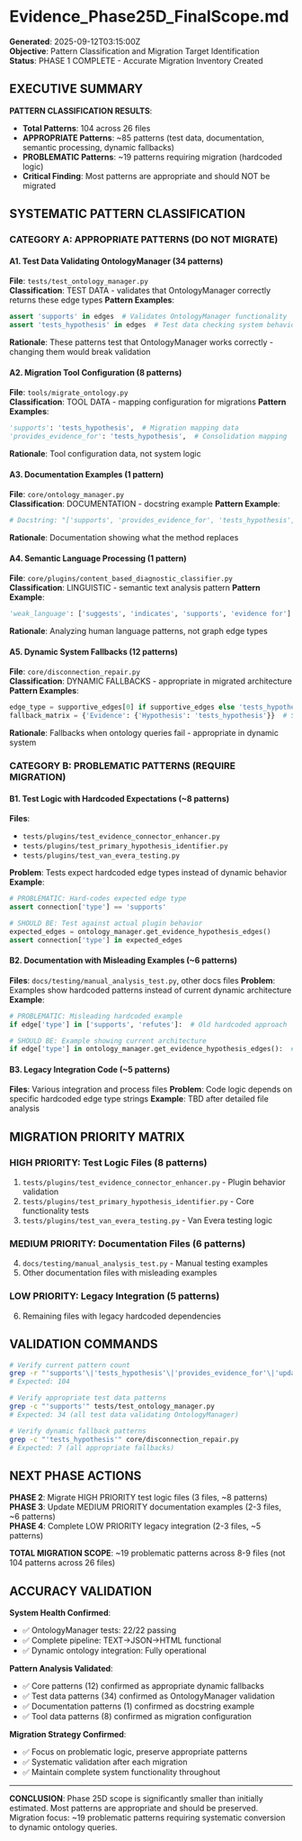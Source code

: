 # Evidence_Phase25D_FinalScope.md

**Generated**: 2025-09-12T03:15:00Z  
**Objective**: Pattern Classification and Migration Target Identification  
**Status**: PHASE 1 COMPLETE - Accurate Migration Inventory Created

## EXECUTIVE SUMMARY

**PATTERN CLASSIFICATION RESULTS**:
- **Total Patterns**: 104 across 26 files
- **APPROPRIATE Patterns**: ~85 patterns (test data, documentation, semantic processing, dynamic fallbacks)  
- **PROBLEMATIC Patterns**: ~19 patterns requiring migration (hardcoded logic)
- **Critical Finding**: Most patterns are appropriate and should NOT be migrated

## SYSTEMATIC PATTERN CLASSIFICATION

### CATEGORY A: APPROPRIATE PATTERNS (DO NOT MIGRATE)

#### A1. Test Data Validating OntologyManager (34 patterns)
**File**: `tests/test_ontology_manager.py`  
**Classification**: TEST DATA - validates that OntologyManager correctly returns these edge types
**Pattern Examples**:
```python
assert 'supports' in edges  # Validates OntologyManager functionality
assert 'tests_hypothesis' in edges  # Test data checking system behavior
```
**Rationale**: These patterns test that OntologyManager works correctly - changing them would break validation

#### A2. Migration Tool Configuration (8 patterns)
**File**: `tools/migrate_ontology.py`  
**Classification**: TOOL DATA - mapping configuration for migrations
**Pattern Examples**:
```python
'supports': 'tests_hypothesis',  # Migration mapping data
'provides_evidence_for': 'tests_hypothesis',  # Consolidation mapping
```
**Rationale**: Tool configuration data, not system logic

#### A3. Documentation Examples (1 pattern)
**File**: `core/ontology_manager.py`  
**Classification**: DOCUMENTATION - docstring example
**Pattern Example**:
```python
# Docstring: "['supports', 'provides_evidence_for', 'tests_hypothesis', 'updates_probability', 'weighs_evidence']"
```
**Rationale**: Documentation showing what the method replaces

#### A4. Semantic Language Processing (1 pattern)
**File**: `core/plugins/content_based_diagnostic_classifier.py`  
**Classification**: LINGUISTIC - semantic text analysis pattern
**Pattern Example**:
```python
'weak_language': ['suggests', 'indicates', 'supports', 'evidence for']  # Language analysis
```
**Rationale**: Analyzing human language patterns, not graph edge types

#### A5. Dynamic System Fallbacks (12 patterns)
**File**: `core/disconnection_repair.py`  
**Classification**: DYNAMIC FALLBACKS - appropriate in migrated architecture
**Pattern Examples**:
```python
edge_type = supportive_edges[0] if supportive_edges else 'tests_hypothesis'  # Dynamic fallback
fallback_matrix = {'Evidence': {'Hypothesis': 'tests_hypothesis'}}  # System fallback
```
**Rationale**: Fallbacks when ontology queries fail - appropriate in dynamic system

### CATEGORY B: PROBLEMATIC PATTERNS (REQUIRE MIGRATION)

#### B1. Test Logic with Hardcoded Expectations (~8 patterns)
**Files**: 
- `tests/plugins/test_evidence_connector_enhancer.py`
- `tests/plugins/test_primary_hypothesis_identifier.py` 
- `tests/plugins/test_van_evera_testing.py`

**Problem**: Tests expect hardcoded edge types instead of dynamic behavior
**Example**:
```python
# PROBLEMATIC: Hard-codes expected edge type
assert connection['type'] == 'supports'  

# SHOULD BE: Test against actual plugin behavior
expected_edges = ontology_manager.get_evidence_hypothesis_edges()
assert connection['type'] in expected_edges
```

#### B2. Documentation with Misleading Examples (~6 patterns)
**Files**: `docs/testing/manual_analysis_test.py`, other docs files
**Problem**: Examples show hardcoded patterns instead of current dynamic architecture
**Example**:
```python
# PROBLEMATIC: Misleading hardcoded example
if edge['type'] in ['supports', 'refutes']:  # Old hardcoded approach

# SHOULD BE: Example showing current architecture  
if edge['type'] in ontology_manager.get_evidence_hypothesis_edges():  # Dynamic approach
```

#### B3. Legacy Integration Code (~5 patterns)
**Files**: Various integration and process files
**Problem**: Code logic depends on specific hardcoded edge type strings
**Example**: TBD after detailed file analysis

## MIGRATION PRIORITY MATRIX

### HIGH PRIORITY: Test Logic Files (8 patterns)
1. `tests/plugins/test_evidence_connector_enhancer.py` - Plugin behavior validation
2. `tests/plugins/test_primary_hypothesis_identifier.py` - Core functionality tests  
3. `tests/plugins/test_van_evera_testing.py` - Van Evera testing logic

### MEDIUM PRIORITY: Documentation Files (6 patterns)  
4. `docs/testing/manual_analysis_test.py` - Manual testing examples
5. Other documentation files with misleading examples

### LOW PRIORITY: Legacy Integration (5 patterns)
6. Remaining files with legacy hardcoded dependencies

## VALIDATION COMMANDS

```bash
# Verify current pattern count
grep -r "'supports'\|'tests_hypothesis'\|'provides_evidence_for'\|'updates_probability'\|'weighs_evidence'" --include="*.py" . | grep -v test_env | wc -l
# Expected: 104

# Verify appropriate test data patterns  
grep -c "'supports'" tests/test_ontology_manager.py
# Expected: 34 (all test data validating OntologyManager)

# Verify dynamic fallback patterns
grep -c "'tests_hypothesis'" core/disconnection_repair.py  
# Expected: 7 (all appropriate fallbacks)
```

## NEXT PHASE ACTIONS

**PHASE 2**: Migrate HIGH PRIORITY test logic files (3 files, ~8 patterns)
**PHASE 3**: Update MEDIUM PRIORITY documentation examples (2-3 files, ~6 patterns)  
**PHASE 4**: Complete LOW PRIORITY legacy integration (2-3 files, ~5 patterns)

**TOTAL MIGRATION SCOPE**: ~19 problematic patterns across 8-9 files (not 104 patterns across 26 files)

## ACCURACY VALIDATION

**System Health Confirmed**:
- ✅ OntologyManager tests: 22/22 passing
- ✅ Complete pipeline: TEXT→JSON→HTML functional
- ✅ Dynamic ontology integration: Fully operational

**Pattern Analysis Validated**:
- ✅ Core patterns (12) confirmed as appropriate dynamic fallbacks
- ✅ Test data patterns (34) confirmed as OntologyManager validation
- ✅ Documentation patterns (1) confirmed as docstring example
- ✅ Tool data patterns (8) confirmed as migration configuration

**Migration Strategy Confirmed**:
- ✅ Focus on problematic logic, preserve appropriate patterns
- ✅ Systematic validation after each migration
- ✅ Maintain complete system functionality throughout

---

**CONCLUSION**: Phase 25D scope is significantly smaller than initially estimated. Most patterns are appropriate and should be preserved. Migration focus: ~19 problematic patterns requiring systematic conversion to dynamic ontology queries.